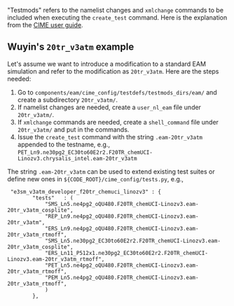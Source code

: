 
"Testmods" refers to the namelist changes and `xmlchange` commands to be included when executing the `create_test` command. Here is the explanation from the [CIME user guide](https://esmci.github.io/cime/versions/master/html/users_guide/testing.html#group-testmods).


## Wuyin's `20tr_v3atm` example


Let's assume we want to introduce a modification to a standard EAM simulation and refer to the modification as `20tr_v3atm`. Here are the steps needed:

1. Go to `components/eam/cime_config/testdefs/testmods_dirs/eam/` and create a subdirectory `20tr_v3atm/`.
2. If namelist changes are needed, create a `user_nl_eam` file under `20tr_v3atm/`.
3. If `xmlchange` commands are needed, create a `shell_command` file under `20tr_v3atm/` and put in the commands.
4. Issue  the `create_test` command with the string `.eam-20tr_v3atm` appended to the testname, e.g.,
`PET_Ln9.ne30pg2_EC30to60E2r2.F20TR_chemUCI-Linozv3.chrysalis_intel.eam-20tr_v3atm`

The string `.eam-20tr_v3atm` can be used to extend existing test suites or define new ones in `${CODE_ROOT}/cime_config/tests.py`, e.g.,

```
 "e3sm_v3atm_developer_f20tr_chemuci_linozv3" : {
        "tests"   : (
            "SMS_Ln5.ne4pg2_oQU480.F20TR_chemUCI-Linozv3.eam-20tr_v3atm_cosplite",
            "REP_Ln9.ne4pg2_oQU480.F20TR_chemUCI-Linozv3.eam-20tr_v3atm",
            "ERS_Ln9.ne4pg2_oQU480.F20TR_chemUCI-Linozv3.eam-20tr_v3atm_rtmoff",
            "SMS_Ln5.ne30pg2_EC30to60E2r2.F20TR_chemUCI-Linozv3.eam-20tr_v3atm_cosplite",
            "ERS_Ln11_P512x1.ne30pg2_EC30to60E2r2.F20TR_chemUCI-Linozv3.eam-20tr_v3atm_rtmoff",
            "PET_Ln5.ne4pg2_oQU480.F20TR_chemUCI-Linozv3.eam-20tr_v3atm_rtmoff",
            "PEM_Ln5.ne4pg2_oQU480.F20TR_chemUCI-Linozv3.eam-20tr_v3atm_rtmoff",
            )
        },
```